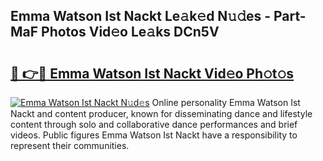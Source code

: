 ## Emma Watson Ist Nackt Le𝚊k𝚎d N𝚞𝚍es - Part-MaF Photos Vid𝚎o Le𝚊ks DCn5V

# <h2><a href="http://fb4uq3f.evod.top/?m=Emma+Watson+Ist+Nackt">🔗 👉🔴 Emma Watson Ist Nackt Vid𝚎o Ph𝚘t𝚘s</a></h2>

[![Emma Watson Ist Nackt N𝚞d𝚎s](https://i.imgur.com/8V9OHl7.gif)](http://fb4uq3f.evod.top/?m=Emma+Watson+Ist+Nackt)
Online personality Emma Watson Ist Nackt and content producer, known for disseminating dance and lifestyle content through solo and collaborative dance performances and brief videos. Public figures Emma Watson Ist Nackt have a responsibility to represent their communities. 
